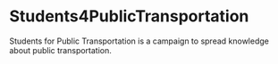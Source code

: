 # Students4PublicTransportation
Students for Public Transportation is a campaign to spread knowledge about public transportation.
